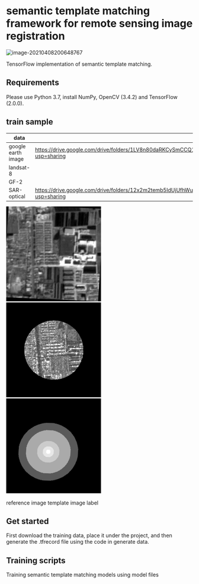 # semantic template matching framework for remote sensing image registration  



![image-20210408200648767](C:\Users\lilia\AppData\Roaming\Typora\typora-user-images\image-20210408200648767.png)



TensorFlow implementation of semantic template matching.



## Requirements

Please use Python 3.7, install NumPy, OpenCV (3.4.2) and TensorFlow (2.0.0). 

## train sample

| data               |                                                              |
| ------------------ | ------------------------------------------------------------ |
| google earth image | https://drive.google.com/drive/folders/1LV8n80daRKCySmCCQ1nZP6lB4aRsN3CM?usp=sharing |
| landsat-8          |                                                              |
| GF-2               |                                                              |
| SAR-optical        | https://drive.google.com/drive/folders/12x2m2temb5IdUjUfhWuEzCK1sXXT2ZME?usp=sharing |

![Framework](https://github.com/liliangzhi110/semantictemplatematching/blob/main/img/102_optical.png)       ![image-20210408211154158](https://github.com/liliangzhi110/semantictemplatematching/blob/main/img/102_sar.png)           ![image-20210408211354390](https://github.com/liliangzhi110/semantictemplatematching/blob/main/img/102_label.png)                      

reference image                                                    template image                                         label

## Get started

First download the training data, place it under the project, and then generate the .tfrecord file using the code in generate data.

## Training scripts

Training semantic template matching models using model files


